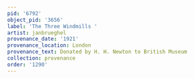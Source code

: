 ```yaml
---
pid: '6792'
object_pid: '3656'
label: 'The Three Windmills '
artist: janbrueghel
provenance_date: '1921'
provenance_location: London
provenance_text: Donated by H. H. Newton to British Museum
collection: provenance
order: '1290'
---
```

